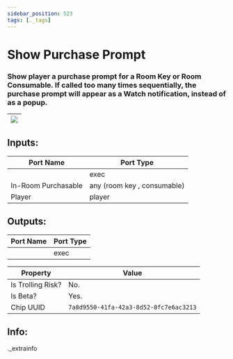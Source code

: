 ```yaml
---
sidebar_position: 523
tags: [._tags]
---
```


# Show Purchase Prompt


### Show player a purchase prompt for a Room Key or Room Consumable. If called too many times sequentially, the purchase prompt will appear as a Watch notification, instead of as a popup.

| ![](https://images-ext-2.discordapp.net/external/MPmIaQzlEPmgGWlgi-WxBBXt0Bjv_zWPkg1y1f_sy3s/https/www.recroomcircuits.com/image/circuit/absolute-value?width=206&height=108) |
|-----|

## Inputs:
| Port Name | Port Type |
|-----------|-----------|
|  | exec |
| In-Room Purchasable | any (room key , consumable) |
| Player | player |

## Outputs:
| Port Name | Port Type |
|-----------|-----------|
|  | exec | 

| Property  | Value |
|-------------------|-----------|
| Is Trolling Risk? | No. |
| Is Beta? | Yes. |
| Chip UUID | `7a8d9550-41fa-42a3-8d52-0fc7e6ac3213` |

## Info:
._extrainfo